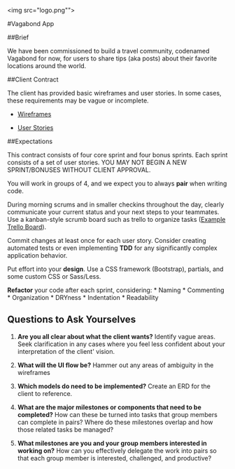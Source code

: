 <img src="logo.png"">

#Vagabond App

##Brief

We have been commissioned to build a travel community, codenamed Vagabond for now, for users to share tips (aka posts) about their favorite locations around the world.

##Client Contract

The client has provided basic wireframes and user stories. In some cases, these requirements may be vague or incomplete.

* <a href="wireframes.png" target="_blank">Wireframes</a>

* [User Stories](userstories.md)

##Expectations

This contract consists of four core sprint and four bonus sprints. Each sprint consists of a set of user stories. YOU MAY NOT BEGIN A NEW SPRINT/BONUSES WITHOUT CLIENT APPROVAL.

You will work in groups of 4, and we expect you to always **pair** when writing code.

During morning scrums and in smaller checkins throughout the day, clearly communicate your current status and your next steps to your teammates. Use a kanban-style scrumb board such as trello to organize tasks ([Example Trello Board](https://trello.com/b/dl7VicOR/project-vagabond)).

Commit changes at least once for each user story. Consider creating automated tests or even implementing **TDD** for any significantly complex application behavior.  

Put effort into your **design**. Use a CSS framework (Bootstrap), partials, and some custom CSS or Sass/Less.

**Refactor** your code after each sprint, considering:
	* Naming
	* Commenting
	* Organization
	* DRYness
	* Indentation
	* Readability



## Questions to Ask Yourselves

1. **Are you all clear about what the client wants?**  Identify vague areas. Seek clarification in any cases where you feel less confident about your interpretation of the client' vision.

1. **What will the UI flow be?**  Hammer out any areas of ambiguity in the wireframes

1. **Which models do need to be implemented?** Create an ERD for the client to reference.

1. **What are the major milestones or components that need to be completed?**  How can these be turned into tasks that group members can complete in pairs?   Where do these milestones overlap and how those related tasks be managed?

1. **What milestones are you and your group members interested in working on?**  How can you effectively delegate the work into pairs so that each group member is interested, challenged, and productive?
